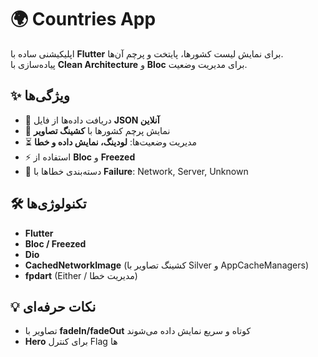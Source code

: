 # 🌍 Countries App

اپلیکیشنی ساده با **Flutter** برای نمایش لیست کشورها، پایتخت و پرچم آن‌ها.  
پیاده‌سازی با **Clean Architecture** و **Bloc** برای مدیریت وضعیت.

## ✨ ویژگی‌ها

- 📝 دریافت داده‌ها از فایل **JSON آنلاین**
- 🏴 نمایش پرچم کشورها با **کشینگ تصاویر**
- ⏳ مدیریت وضعیت‌ها: **لودینگ، نمایش داده و خطا**
- ⚡ استفاده از **Bloc** و **Freezed**
- 🔧 دسته‌بندی خطاها با **Failure**: Network, Server, Unknown

## 🛠 تکنولوژی‌ها

- **Flutter**
- **Bloc / Freezed**
- **Dio**
- **CachedNetworkImage** (کشینگ تصاویر با Silver و AppCacheManagers)
- **fpdart** (Either / مدیریت خطا)

## 💡 نکات حرفه‌ای

- تصاویر با **fadeIn/fadeOut** کوتاه و سریع نمایش داده می‌شوند
- **Hero** برای کنترل Flag ها
